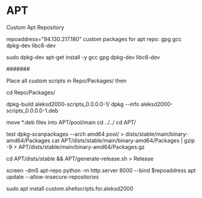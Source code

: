 # APT
Custom Apt Repository

repoaddress="94.130.217.180"
custom packages for apt repo: gpg gcc dpkg-dev libc6-dev

sudo dpkg-dev apt-get install -y gcc gpg dpkg-dev libc6-dev

#######

Place all custom scripts in 
    Repo/Packages/
then

cd Repo/Packages/

dpkg-build aleksd2000-scripts_0.0.0.0-1/
dpkg --info aleksd2000-scripts_0.0.0.0-1.deb

move *.deb files into APT/pool/main
cd ../../
cd APT/

test
dpkg-scanpackages --arch amd64 pool/ > dists/stable/main/binary-amd64/Packages
cat APT/dists/stable/main/binary-amd64/Packages | gzip -9 > APT/dists/stable/main/binary-amd64/Packages.gz

cd APT/dists/stable && APT/generate-release.sh > Release

screen -dmS apt-repo python -m http.server 8000 --bind $repoaddress
apt update --allow-insecure-repositories

sudo apt install custom.shellscripts.for.aleksd2000


